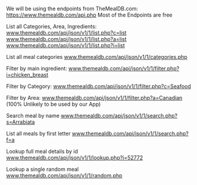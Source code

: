 We will be using the endpoints from TheMealDB.com: https://www.themealdb.com/api.php
Most of the Endpoints are free


List all Categories, Area, Ingredients:
www.themealdb.com/api/json/v1/1/list.php?c=list
www.themealdb.com/api/json/v1/1/list.php?a=list
www.themealdb.com/api/json/v1/1/list.php?i=list


List all meal categories
www.themealdb.com/api/json/v1/1/categories.php


Filter by main ingredient: 
www.themealdb.com/api/json/v1/1/filter.php?i=chicken_breast


Filter by Category: 
www.themealdb.com/api/json/v1/1/filter.php?c=Seafood


Filter by Area: 
www.themealdb.com/api/json/v1/1/filter.php?a=Canadian (100% Unlikely to be used by our App)


Search meal by name
www.themealdb.com/api/json/v1/1/search.php?s=Arrabiata


List all meals by first letter
www.themealdb.com/api/json/v1/1/search.php?f=a


Lookup full meal details by id
www.themealdb.com/api/json/v1/1/lookup.php?i=52772


Lookup a single random meal
www.themealdb.com/api/json/v1/1/random.php
